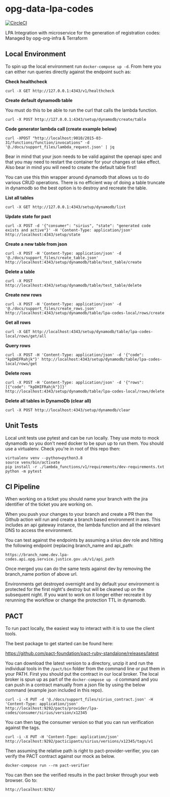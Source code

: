 # opg-data-lpa-codes

[![CircleCI](https://circleci.com/gh/ministryofjustice/opg-data-lpa-codes/tree/main.svg?style=svg)](https://circleci.com/gh/ministryofjustice/opg-data-lpa-codes/tree/main)

LPA Integration with microservice for the generation of registration codes: Managed by opg-org-infra &amp; Terraform

## Local Environment

To spin up the local environment run `docker-compose up -d`. From here you can either run
queries directly against the endpoint such as:

**Check healthcheck**
```
curl -X GET http://127.0.0.1:4343/v1/healthcheck
```

**Create default dynamodb table**

You must do this to be able to run the curl that calls the lambda function.

```
curl -X POST http://127.0.0.1:4343/setup/dynamodb/create/table
```

**Code generator lambda call (create example below)**
```
curl -XPOST "http://localhost:9010/2015-03-31/functions/function/invocations" -d '@./docs/support_files/lambda_request.json' | jq
```
Bear in mind that your json needs to be valid against the openapi spec and that you
may need to restart the container for your changes ot take effect. Also bear in mind
you will need to create the default table first!

You can use this thin wrapper around dynamodb that allows us to do various CRUD operations.
There is no efficient way of doing a table truncate in dynamodb so the best option is
to destroy and recreate the table.

**List all tables**
```
curl -X GET http://127.0.0.1:4343/setup/dynamodb/list
```

**Update state for pact**
```
curl -X POST -d '{"consumer": "sirius", "state": "generated code exists and active"}' -H 'Content-Type: application/json' http://localhost:4343/setup/state
```

**Create a new table from json**
```
curl -X POST -H 'Content-Type: application/json' -d '@./docs/support_files/create_table.json' http://localhost:4343/setup/dynamodb/table/test_table/create
```

**Delete a table**
```
curl -X POST http://localhost:4343/setup/dynamodb/table/test_table/delete
```

**Create new rows**
```
curl -X POST -H 'Content-Type: application/json' -d '@./docs/support_files/create_rows.json' http://localhost:4343/setup/dynamodb/table/lpa-codes-local/rows/create
```

**Get all rows**
```
curl -X GET http://localhost:4343/setup/dynamodb/table/lpa-codes-local/rows/get/all
```

**Query rows**
```
curl -X POST -H 'Content-Type: application/json' -d '{"code": "kpDHIFRahjk"}' http://localhost:4343/setup/dynamodb/table/lpa-codes-local/rows/get
```

**Delete rows**
```
curl -X POST -H 'Content-Type: application/json' -d '{"rows": [{"code": "kpDHIFRahjk"}]}' http://localhost:4343/setup/dynamodb/table/lpa-codes-local/rows/delete
```

**Delete all tables in DynamoDb (clear all)**
```
curl -X POST http://localhost:4343/setup/dynamodb/clear
```

## Unit Tests

Local unit tests use pytest and can be run locally. They use moto to mock dynamodb
so you don't need docker to be spun up to run them. You should use a virtualenv.
Check you're in root of this repo then:

```
virtualenv venv --python=python3.8
source venv/bin/activate
pip install -r ./lambda_functions/v1/requirements/dev-requirements.txt
python -m pytest
```

## CI Pipeline

When working on a ticket you should name your branch with the jira identifier of the ticket you are working on.

When you push your changes to your branch and create a PR then the Github action will run and create a branch
based environment in aws. This includes an api gateway instance, the lambda function and all the relevant DNS to access
the environment.

You can test against the endpoints by assuming a sirius dev role and hitting the following endpoint (replacing branch_name and api_path:

```
https://branch_name.dev.lpa-codes.api.opg.service.justice.gov.uk/v1/api_path
```

Once merged you can do the same tests against dev by removing the branch_name portion of above url.

Environments get destroyed overnight and by default your environment is protected for the first night's destroy but
will be cleaned up on the subsequent night. If you want to work on it longer either recreate it by rerunning the workflow
or  change the protection TTL in dynamodb.

## PACT

To run pact locally, the easiest way to interact with it is to use the client tools.

The best package to get started can be found here:

https://github.com/pact-foundation/pact-ruby-standalone/releases/latest

You can download the latest version to a directory, unzip it and run the individual tools
in the `/pact/bin` folder from the command line or put them in your PATH.
First you should put the contract in our local broker. The local broker is spun up as part
of the `docker-compose up -d` command and you can push in a contract manually from a json file
by using the below command (example json included in this repo).

```
curl -i -X PUT -d '@./docs/support_files/sirius_contract.json' -H 'Content-Type: application/json' http://localhost:9292/pacts/provider/lpa-codes/consumer/sirius/version/x12345
```

You can then tag the consumer version so that you can run verification against the tags.
```
curl -i -X PUT -H 'Content-Type: application/json' http://localhost:9292/pacticipants/sirius/versions/x12345/tags/v1
```

Then assuming the relative path is right to pact-provider-verifier, you can verify the PACT
contract against our mock as below.

```
docker-compose run --rm pact-verifier
```

You can then see the verified results in the pact broker through your web browser. Go to:

```
http://localhost:9292/
```
